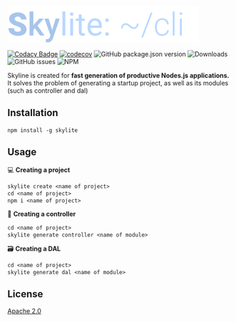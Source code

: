 ![Skylite logo](https://github.com/SlDo/skylite-cli/blob/main/skylite.png?raw=true)

[![Codacy Badge](https://api.codacy.com/project/badge/Grade/7088018572284836b2d8a9cd8144e286)](https://app.codacy.com/gh/SlDo/skylite-cli?utm_source=github.com&utm_medium=referral&utm_content=SlDo/skylite-cli&utm_campaign=Badge_Grade)
[![codecov](https://codecov.io/gh/SlDo/skylite-cli/branch/main/graph/badge.svg?token=FXCIP5Z5VS)](https://codecov.io/gh/SlDo/skylite-cli)
![GitHub package.json version](https://img.shields.io/github/package-json/v/sldo/skylite-cli)
![Downloads](https://img.shields.io/npm/dt/skylite)
![GitHub issues](https://img.shields.io/github/issues/sldo/skylite-cli) 
![NPM](https://img.shields.io/npm/l/skylite?color=blue)

Skyline is created for **fast generation of productive Nodes.js applications.** It solves the problem of generating a startup project, as well as its modules (such as controller and dal)

## Installation

```
npm install -g skylite
```

## Usage

💻 **Creating a project**

```
skylite create <name of project>
cd <name of project>
npm i <name of project>
```

🔌 **Creating a controller**

```
cd <name of project>
skylite generate controller <name of module>
```

🗃 **Creating a DAL**

```
cd <name of project>
skylite generate dal <name of module>
```

## License

[Apache 2.0](https://github.com/SlDo/skylite-cli/blob/main/LICENSE)



